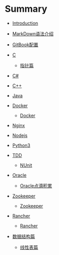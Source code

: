 # Summary

* [Introduction](README.md)

* [MarkDown语法介绍](MarkDownSyntax.md)

* [GitBook配置](gitbook配置.md)

* [C]()
  
    * [指针篇](C/指针.md)
    
* [C#]()

* [C++]()

* [Java]()

* [Docker]()

    * [Docker](Docker/配置安装.md)

* [Nginx]()

* [Nodejs]()

* [Python3]()
  
* [TDD]()
  
  * [NUnit](TDD/NUnit.md)
  
* [Oracle]()
  
  * [Oracle点滴积累](Oracle/Oracle积累.md)
  
* [Zookeeper]()
  
  * [Zookeeper](Zookeeper/Zookeeper.md)
  
* [Rancher]()
  
  * [Rancher](Rancher/Rancher.md)
  
* [数据结构篇]()
  
    * [线性表篇](DataStructure/线性表.md)
    
      
    

